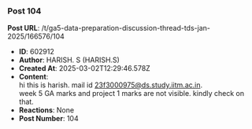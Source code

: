 ### Post 104
**Post URL**: /t/ga5-data-preparation-discussion-thread-tds-jan-2025/166576/104
- **ID**: 602912
- **Author**: HARISH. S (HARISH.S)
- **Created At**: 2025-03-02T12:29:46.578Z
- **Content**:  
  hi this is harish. mail id 23f3000975@ds.study.iitm.ac.in.<br>
week 5 GA marks and project 1 marks are not visible. kindly check on that.
- **Reactions**: None
- **Post Number**: 104

